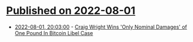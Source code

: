 # [Published on 2022-08-01](index.md)

* [2022-08-01, 20:03:00](https://yro.slashdot.org/story/22/08/01/200237/craig-wright-wins-only-nominal-damages-of-one-pound-in-bitcoin-libel-case?utm_source=rss1.0mainlinkanon&utm_medium=feed) - [Craig Wright Wins 'Only Nominal Damages' of One Pound In Bitcoin Libel Case](https://yro.slashdot.org/story/22/08/01/200237/craig-wright-wins-only-nominal-damages-of-one-pound-in-bitcoin-libel-case?utm_source=rss1.0mainlinkanon&utm_medium=feed)
